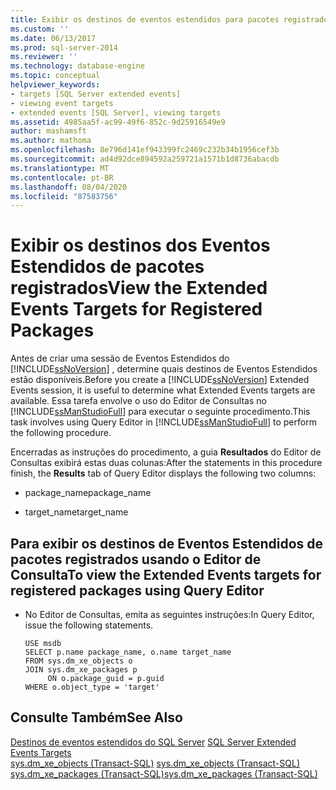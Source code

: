 ```yaml
---
title: Exibir os destinos de eventos estendidos para pacotes registrados | Microsoft Docs
ms.custom: ''
ms.date: 06/13/2017
ms.prod: sql-server-2014
ms.reviewer: ''
ms.technology: database-engine
ms.topic: conceptual
helpviewer_keywords:
- targets [SQL Server extended events]
- viewing event targets
- extended events [SQL Server], viewing targets
ms.assetid: 4985aa5f-ac99-49f6-852c-9d25916549e9
author: mashamsft
ms.author: mathoma
ms.openlocfilehash: 8e796d141ef943399fc2469c232b34b1956cef3b
ms.sourcegitcommit: ad4d92dce894592a259721a1571b1d8736abacdb
ms.translationtype: MT
ms.contentlocale: pt-BR
ms.lasthandoff: 08/04/2020
ms.locfileid: "87583756"
---
```

# <a name="view-the-extended-events-targets-for-registered-packages"></a><span data-ttu-id="5da8e-102">Exibir os destinos dos Eventos Estendidos de pacotes registrados</span><span class="sxs-lookup"><span data-stu-id="5da8e-102">View the Extended Events Targets for Registered Packages</span></span>
  <span data-ttu-id="5da8e-103">Antes de criar uma sessão de Eventos Estendidos do [!INCLUDE[ssNoVersion](../includes/ssnoversion-md.md)] , determine quais destinos de Eventos Estendidos estão disponíveis.</span><span class="sxs-lookup"><span data-stu-id="5da8e-103">Before you create a [!INCLUDE[ssNoVersion](../includes/ssnoversion-md.md)] Extended Events session, it is useful to determine what Extended Events targets are available.</span></span> <span data-ttu-id="5da8e-104">Essa tarefa envolve o uso do Editor de Consultas no [!INCLUDE[ssManStudioFull](../includes/ssmanstudiofull-md.md)] para executar o seguinte procedimento.</span><span class="sxs-lookup"><span data-stu-id="5da8e-104">This task involves using Query Editor in [!INCLUDE[ssManStudioFull](../includes/ssmanstudiofull-md.md)] to perform the following procedure.</span></span>  
  
 <span data-ttu-id="5da8e-105">Encerradas as instruções do procedimento, a guia **Resultados** do Editor de Consultas exibirá estas duas colunas:</span><span class="sxs-lookup"><span data-stu-id="5da8e-105">After the statements in this procedure finish, the **Results** tab of Query Editor displays the following two columns:</span></span>  
  
-   <span data-ttu-id="5da8e-106">package_name</span><span class="sxs-lookup"><span data-stu-id="5da8e-106">package_name</span></span>  
  
-   <span data-ttu-id="5da8e-107">target_name</span><span class="sxs-lookup"><span data-stu-id="5da8e-107">target_name</span></span>  
  
## <a name="to-view-the-extended-events-targets-for-registered-packages-using-query-editor"></a><span data-ttu-id="5da8e-108">Para exibir os destinos de Eventos Estendidos de pacotes registrados usando o Editor de Consulta</span><span class="sxs-lookup"><span data-stu-id="5da8e-108">To view the Extended Events targets for registered packages using Query Editor</span></span>  
  
-   <span data-ttu-id="5da8e-109">No Editor de Consultas, emita as seguintes instruções:</span><span class="sxs-lookup"><span data-stu-id="5da8e-109">In Query Editor, issue the following statements.</span></span>  
  
    ```  
    USE msdb  
    SELECT p.name package_name, o.name target_name  
    FROM sys.dm_xe_objects o  
    JOIN sys.dm_xe_packages p  
         ON o.package_guid = p.guid  
    WHERE o.object_type = 'target'  
    ```  
  
## <a name="see-also"></a><span data-ttu-id="5da8e-110">Consulte Também</span><span class="sxs-lookup"><span data-stu-id="5da8e-110">See Also</span></span>  
 <span data-ttu-id="5da8e-111">[Destinos de eventos estendidos do SQL Server](../../2014/database-engine/sql-server-extended-events-targets.md) </span><span class="sxs-lookup"><span data-stu-id="5da8e-111">[SQL Server Extended Events Targets](../../2014/database-engine/sql-server-extended-events-targets.md) </span></span>  
 <span data-ttu-id="5da8e-112">[sys.dm_xe_objects &#40;Transact-SQL&#41;](/sql/relational-databases/system-dynamic-management-views/sys-dm-xe-objects-transact-sql) </span><span class="sxs-lookup"><span data-stu-id="5da8e-112">[sys.dm_xe_objects &#40;Transact-SQL&#41;](/sql/relational-databases/system-dynamic-management-views/sys-dm-xe-objects-transact-sql) </span></span>  
 [<span data-ttu-id="5da8e-113">sys.dm_xe_packages &#40;Transact-SQL&#41;</span><span class="sxs-lookup"><span data-stu-id="5da8e-113">sys.dm_xe_packages &#40;Transact-SQL&#41;</span></span>](/sql/relational-databases/system-dynamic-management-views/sys-dm-xe-packages-transact-sql)  
  
  
